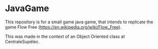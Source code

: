 # JavaGame

This repository is for a small game java game, that intends to replicate the game Flow Free (https://en.wikipedia.org/wiki/Flow_Free).

This was made in the context of an Object Oriented class at CentraleSupélec.
